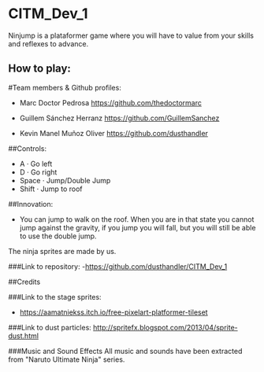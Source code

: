 # CITM_Dev_1

Ninjump is a plataformer game where you will have to value from your skills and reflexes to advance.
## How to play:
#Team members & Github profiles:

- Marc Doctor Pedrosa 
	https://github.com/thedoctormarc

- Guillem Sánchez Herranz 
	https://github.com/GuillemSanchez

- Kevin Manel Muñoz Oliver 
	https://github.com/dusthandler

##Controls:

- A · Go left
- D · Go right
- Space · Jump/Double Jump
- Shift · Jump to roof

##Innovation:

- You can jump to walk on the roof. When you are in that state you cannot jump against the gravity, if you jump you will fall, but you will still be able to use the double jump. 

The ninja sprites are made by us.

###Link to repository:
-https://github.com/dusthandler/CITM_Dev_1

##Credits

###Link to the stage sprites:
- https://aamatniekss.itch.io/free-pixelart-platformer-tileset

###Link to dust particles:
http://spritefx.blogspot.com/2013/04/sprite-dust.html

###Music and Sound Effects
All music and sounds have been extracted from "Naruto Ultimate Ninja" series.
